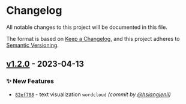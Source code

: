 # Changelog
All notable changes to this project will be documented in this file.

The format is based on [Keep a Changelog](https://keepachangelog.com/en/1.0.0/),
and this project adheres to [Semantic Versioning](https://semver.org/spec/v2.0.0.html).

## [v1.2.0] - 2023-04-13
### :sparkles: New Features
- [`82ef788`](https://github.com/hsiangjenli/ntust-bda-project-1/commit/82ef788f3ed33b764599d7bb7230d8ab553895d7) - text visualization `wordcloud` *(commit by [@hsiangjenli](https://github.com/hsiangjenli))*


[v1.2.0]: https://github.com/hsiangjenli/ntust-bda-project-1/compare/v1.1.0...v1.2.0
